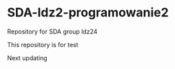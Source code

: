 # SDA-ldz2-programowanie2
Repository for SDA group ldz24

This repository is for test

Next updating
